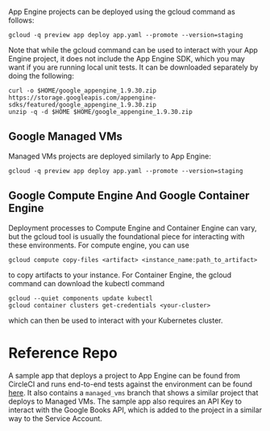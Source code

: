 <!--

title: Continuous Deployment to Google App Engine
last_updated: July 19, 2013

-->

App Engine projects can be deployed using the gcloud command as follows:

    gcloud -q preview app deploy app.yaml --promote --version=staging

Note that while the gcloud command can be used to interact with your App Engine project, it does not include the App Engine SDK, which you may want if you are running local unit tests. It can be downloaded separately by doing the following:

```
curl -o $HOME/google_appengine_1.9.30.zip https://storage.googleapis.com/appengine-sdks/featured/google_appengine_1.9.30.zip
unzip -q -d $HOME $HOME/google_appengine_1.9.30.zip
```

## Google Managed VMs

Managed VMs projects are deployed similarly to App Engine:

    gcloud -q preview app deploy app.yaml --promote --version=staging

## Google Compute Engine And Google Container Engine

Deployment processes to Compute Engine and Container Engine can vary, but the gcloud tool is usually the foundational piece for interacting with these environments. For compute engine, you can use

    gcloud compute copy-files <artifact> <instance_name:path_to_artifact>

to copy artifacts to your instance. For Container Engine, the gcloud command can download the kubectl command

    gcloud --quiet components update kubectl
    gcloud container clusters get-credentials <your-cluster>

which can then be used to interact with your Kubernetes cluster.

# Reference Repo

A sample app that deploys a project to App Engine can be found from CircleCI and runs end-to-end tests against the environment can be found [here](https://github.com/GoogleCloudPlatform/continuous-deployment-circle). It also contains a `managed_vms` branch that shows a similar project that deploys to Managed VMs. The sample app also requires an API Key to interact with the Google Books API, which is added to the project in a similar way to the Service Account.
